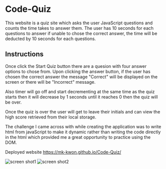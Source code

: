# Code-Quiz
This website is a quiz site which asks the user JavaScript questions and counts the time takes to answer them. 
The user has 10 seconds for each questions to answer if unable to chose the correct answer, the time will be deducted by 10 seconds for each questions.

## Instructions
Once click the Start Quiz button there are a quesion with four answer options to chose from. Upon clicking the answer button, if the user has chosen the correct answer the message "Correct" will be displayed on the screen or there will be "Incorrect" message.

Also timer will go off and start decrementing at the same time as the quiz starts then it will decrease by 1 seconds until it reaches 0 then the quiz will be over.

Once the quiz is over the user will get to leave their initials and can view the high score retrieved from their local storage.

The challenge I came across with while creating the application was to write html from javaScript to make it dynamic rather than writing the code directly in the html which provided me a great opportunity to practice using the DOM.

Deployed website
https://mk-kwon.github.io/Code-Quiz/

![screen shot1](https://user-images.githubusercontent.com/61897671/84574512-08cda680-ade6-11ea-92a5-7f7cf966da31.png)
![screen shot2](https://user-images.githubusercontent.com/61897671/84574513-09fed380-ade6-11ea-99ae-b3512dffed17.png)
